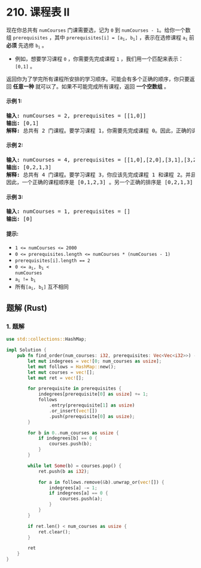 # 210. 课程表 II
现在你总共有 `numCourses` 门课需要选，记为 `0` 到 `numCourses - 1`。给你一个数组 `prerequisites` ，其中 <code>prerequisites[i] = [a<sub>i</sub>, b<sub>i</sub>]</code> ，表示在选修课程 <code>a<sub>i</sub></code> 前 **必须** 先选修 <code>b<sub>i</sub></code> 。

* 例如，想要学习课程 `0` ，你需要先完成课程 `1` ，我们用一个匹配来表示：`[0,1]` 。

返回你为了学完所有课程所安排的学习顺序。可能会有多个正确的顺序，你只要返回 **任意一种** 就可以了。如果不可能完成所有课程，返回 **一个空数组** 。

#### 示例 1:
<pre>
<strong>输入:</strong> numCourses = 2, prerequisites = [[1,0]]
<strong>输出:</strong> [0,1]
<strong>解释:</strong> 总共有 2 门课程。要学习课程 1，你需要先完成课程 0。因此，正确的课程顺序为 [0,1] 。
</pre>

#### 示例 2:
<pre>
<strong>输入:</strong> numCourses = 4, prerequisites = [[1,0],[2,0],[3,1],[3,2]]
<strong>输出:</strong> [0,2,1,3]
<strong>解释:</strong> 总共有 4 门课程。要学习课程 3，你应该先完成课程 1 和课程 2。并且课程 1 和课程 2 都应该排在课程 0 之后。
因此，一个正确的课程顺序是 [0,1,2,3] 。另一个正确的排序是 [0,2,1,3] 。
</pre>

#### 示例 3:
<pre>
<strong>输入:</strong> numCourses = 1, prerequisites = []
<strong>输出:</strong> [0]
</pre>

#### 提示:
* `1 <= numCourses <= 2000`
* `0 <= prerequisites.length <= numCourses * (numCourses - 1)`
* `prerequisites[i].length == 2`
* <code>0 <= a<sub>i</sub>, b<sub>i</sub> < numCourses</code>
* <code>a<sub>i</sub> != b<sub>i</sub></code>
* 所有<code>[a<sub>i</sub>, b<sub>i</sub>]</code> 互不相同

## 题解 (Rust)

### 1. 题解
```Rust
use std::collections::HashMap;

impl Solution {
    pub fn find_order(num_courses: i32, prerequisites: Vec<Vec<i32>>) -> Vec<i32> {
        let mut indegrees = vec![0; num_courses as usize];
        let mut follows = HashMap::new();
        let mut courses = vec![];
        let mut ret = vec![];

        for prerequisite in prerequisites {
            indegrees[prerequisite[0] as usize] += 1;
            follows
                .entry(prerequisite[1] as usize)
                .or_insert(vec![])
                .push(prerequisite[0] as usize);
        }

        for b in 0..num_courses as usize {
            if indegrees[b] == 0 {
                courses.push(b);
            }
        }

        while let Some(b) = courses.pop() {
            ret.push(b as i32);

            for a in follows.remove(&b).unwrap_or(vec![]) {
                indegrees[a] -= 1;
                if indegrees[a] == 0 {
                    courses.push(a);
                }
            }
        }

        if ret.len() < num_courses as usize {
            ret.clear();
        }

        ret
    }
}
```
